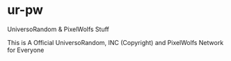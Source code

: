 # ur-pw
UniversoRandom &amp; PixelWolfs Stuff

This is A Official UniversoRandom, INC (Copyright) and PixelWolfs Network for Everyone

